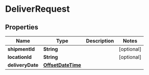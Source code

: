 
# DeliverRequest

## Properties
Name | Type | Description | Notes
------------ | ------------- | ------------- | -------------
**shipmentId** | **String** |  |  [optional]
**locationId** | **String** |  |  [optional]
**deliveryDate** | [**OffsetDateTime**](OffsetDateTime.md) |  | 



